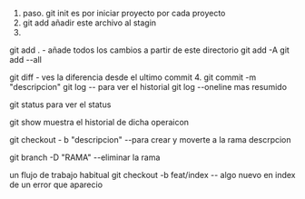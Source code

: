 1. paso. git init es por iniciar proyecto por cada proyecto
2. git add <Nombre del archivo> añadir este archivo al stagin
3. 
git add . - añade todos los cambios a partir de este directorio
git add -A
git add --all

git diff - ves la diferencia desde el ultimo commit
4. 
git commit -m "descripcion"
git log -- para ver el historial
git log --oneline mas resumido

git status para ver el status

git show <numero de operacion> muestra el historial de dicha operaicon

git checkout - b "descripcion" --para crear y moverte a la rama descrpcion

git branch -D "RAMA" --eliminar la rama  

un flujo de trabajo habitual
git checkout -b feat/index -- algo nuevo en index de un error que aparecio
